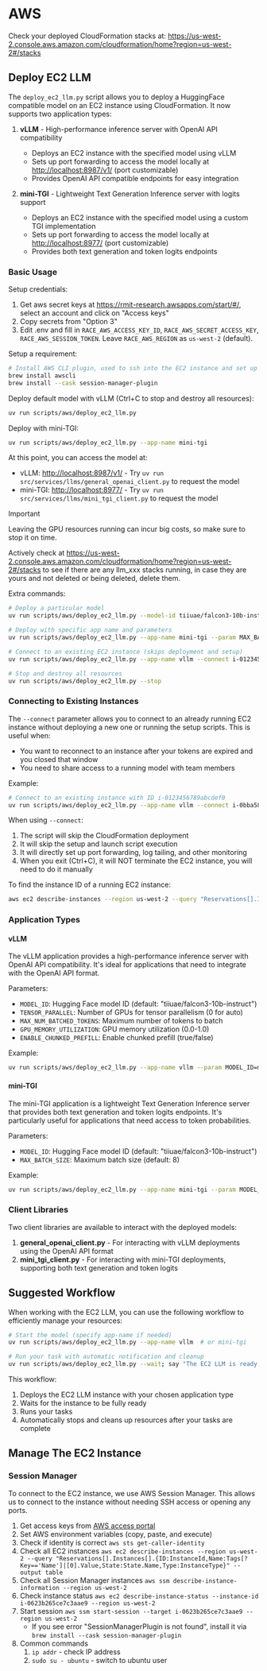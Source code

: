 # AWS

Check your deployed CloudFormation stacks at: <https://us-west-2.console.aws.amazon.com/cloudformation/home?region=us-west-2#/stacks>

## Deploy EC2 LLM

The `deploy_ec2_llm.py` script allows you to deploy a HuggingFace compatible model on an EC2 instance using CloudFormation. It now supports two application types:

1. **vLLM** - High-performance inference server with OpenAI API compatibility
   - Deploys an EC2 instance with the specified model using vLLM
   - Sets up port forwarding to access the model locally at <http://localhost:8987/v1/> (port customizable)
   - Provides OpenAI API compatible endpoints for easy integration

2. **mini-TGI** - Lightweight Text Generation Inference server with logits support
   - Deploys an EC2 instance with the specified model using a custom TGI implementation
   - Sets up port forwarding to access the model locally at <http://localhost:8977/> (port customizable)
   - Provides both text generation and token logits endpoints

### Basic Usage

Setup credentials:

1. Get aws secret keys at <https://rmit-research.awsapps.com/start/#/>, select an account and click on "Access keys"
2. Copy secrets from "Option 3"
3. Edit .env and fill in `RACE_AWS_ACCESS_KEY_ID`, `RACE_AWS_SECRET_ACCESS_KEY`, `RACE_AWS_SESSION_TOKEN`. Leave `RACE_AWS_REGION` as `us-west-2` (default).

Setup a requirement:

```bash
# Install AWS CLI plugin, used to ssh into the EC2 instance and set up port forwarding
brew install awscli
brew install --cask session-manager-plugin
```

Deploy default model with vLLM (Ctrl+C to stop and destroy all resources):

```bash
uv run scripts/aws/deploy_ec2_llm.py
```

Deploy with mini-TGI:

```bash
uv run scripts/aws/deploy_ec2_llm.py --app-name mini-tgi
```

At this point, you can access the model at:

- vLLM: <http://localhost:8987/v1/> - Try `uv run src/services/llms/general_openai_client.py` to request the model
- mini-TGI: <http://localhost:8977/> - Try `uv run src/services/llms/mini_tgi_client.py` to request the model

> [!IMPORTANT]  
> Leaving the GPU resources running can incur big costs, so make sure to stop it on time.
>
> Actively check at <https://us-west-2.console.aws.amazon.com/cloudformation/home?region=us-west-2#/stacks>
> to see if there are any llm_xxx stacks running, in case they are yours and not deleted or being deleted, delete them.

Extra commands:

```bash
# Deploy a particular model
uv run scripts/aws/deploy_ec2_llm.py --model-id tiiuae/falcon3-10b-instruct

# Deploy with specific app name and parameters
uv run scripts/aws/deploy_ec2_llm.py --app-name mini-tgi --param MAX_BATCH_SIZE=64

# Connect to an existing EC2 instance (skips deployment and setup)
uv run scripts/aws/deploy_ec2_llm.py --app-name vllm --connect i-0123456789abcdef0

# Stop and destroy all resources
uv run scripts/aws/deploy_ec2_llm.py --stop
```

### Connecting to Existing Instances

The `--connect` parameter allows you to connect to an already running EC2 instance without deploying a new one or running the setup scripts. This is useful when:

- You want to reconnect to an instance after your tokens are expired and you closed that window
- You need to share access to a running model with team members

Example:

```bash
# Connect to an existing instance with ID i-0123456789abcdef0
uv run scripts/aws/deploy_ec2_llm.py --app-name vllm --connect i-0bba58c18bfaea3de
```

When using `--connect`:

1. The script will skip the CloudFormation deployment
2. It will skip the setup and launch script execution
3. It will directly set up port forwarding, log tailing, and other monitoring
4. When you exit (Ctrl+C), it will NOT terminate the EC2 instance, you will need to do it manually

To find the instance ID of a running EC2 instance:

```bash
aws ec2 describe-instances --region us-west-2 --query "Reservations[].Instances[].{ID:InstanceId,Name:Tags[?Key=='Name']|[0].Value,State:State.Name,Type:InstanceType}" --output table
```

### Application Types

#### vLLM

The vLLM application provides a high-performance inference server with OpenAI API compatibility. It's ideal for applications that need to integrate with the OpenAI API format.

Parameters:

- `MODEL_ID`: Hugging Face model ID (default: "tiiuae/falcon3-10b-instruct")
- `TENSOR_PARALLEL`: Number of GPUs for tensor parallelism (0 for auto)
- `MAX_NUM_BATCHED_TOKENS`: Maximum number of tokens to batch
- `GPU_MEMORY_UTILIZATION`: GPU memory utilization (0.0-1.0)
- `ENABLE_CHUNKED_PREFILL`: Enable chunked prefill (true/false)

Example:

```bash
uv run scripts/aws/deploy_ec2_llm.py --app-name vllm --param MODEL_ID=meta-llama/Llama-2-7b-chat-hf --param TENSOR_PARALLEL=2
```

#### mini-TGI

The mini-TGI application is a lightweight Text Generation Inference server that provides both text generation and token logits endpoints. It's particularly useful for applications that need access to token probabilities.

Parameters:

- `MODEL_ID`: Hugging Face model ID (default: "tiiuae/falcon3-10b-instruct")
- `MAX_BATCH_SIZE`: Maximum batch size (default: 8)

Example:

```bash
uv run scripts/aws/deploy_ec2_llm.py --app-name mini-tgi --param MODEL_ID=tiiuae/falcon3-10b-instruct --param MAX_BATCH_SIZE=64
```

### Client Libraries

Two client libraries are available to interact with the deployed models:

1. **general_openai_client.py** - For interacting with vLLM deployments using the OpenAI API format
2. **mini_tgi_client.py** - For interacting with mini-TGI deployments, supporting both text generation and token logits

## Suggested Workflow

When working with the EC2 LLM, you can use the following workflow to efficiently manage your resources:

```bash
# Start the model (specify app-name if needed)
uv run scripts/aws/deploy_ec2_llm.py --app-name vllm  # or mini-tgi

# Run your task with automatic notification and cleanup
uv run scripts/aws/deploy_ec2_llm.py --wait; say "The EC2 LLM is ready, starting my tasks"; run_your_task; uv run scripts/aws/deploy_ec2_llm.py --stop
```

This workflow:

1. Deploys the EC2 LLM instance with your chosen application type
2. Waits for the instance to be fully ready
3. Runs your tasks
4. Automatically stops and cleans up resources after your tasks are complete

## Manage The EC2 Instance

### Session Manager

To connect to the EC2 instance, we use AWS Session Manager. This allows us to connect to the instance without needing SSH access or opening any ports.

1. Get access keys from [AWS access portal](https://rmit-research.awsapps.com/start/#/?tab=accounts)
2. Set AWS environment variables (copy, paste, and execute)
3. Check if identity is correct `aws sts get-caller-identity`
4. Check all EC2 instances `aws ec2 describe-instances --region us-west-2 --query "Reservations[].Instances[].{ID:InstanceId,Name:Tags[?Key=='Name']|[0].Value,State:State.Name,Type:InstanceType}" --output table`
5. Check all Session Manager instances `aws ssm describe-instance-information --region us-west-2`
6. Check instance status `aws ec2 describe-instance-status --instance-id i-0623b265ce7c3aae9 --region us-west-2`
7. Start session `aws ssm start-session --target i-0623b265ce7c3aae9 --region us-west-2`
   - If you see error "SessionManagerPlugin is not found", install it via `brew install --cask session-manager-plugin`
8. Common commands
   1. `ip addr` - check IP address
   2. `sudo su - ubuntu` - switch to ubuntu user
